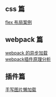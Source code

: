 ## css 篇

[flex 布局案例](https://github.com/Michael-lzg/demo-code/tree/master/flex)

## webpack 篇

[webpack 的异步加载](https://github.com/Michael-lzg/demo-code/tree/master/webpack-require)  
[webpack插件原理分析](https://github.com/Michael-lzg/demo-code/tree/master/webpack-plugin)

## 插件篇

[手写图片懒加载](https://github.com/Michael-lzg/demo-code/tree/master/lazyLoad)
